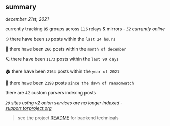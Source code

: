 
## summary
_december 21st, 2021_

currently tracking `85` groups across `116` relays & mirrors - _`52` currently online_

⏲ there have been `10` posts within the `last 24 hours`

🦈 there have been `266` posts within the `month of december`

🪐 there have been `1173` posts within the `last 90 days`

🏚 there have been `2164` posts within the `year of 2021`

🦕 there have been `2198` posts `since the dawn of ransomwatch`

there are `42` custom parsers indexing posts

_`20` sites using v2 onion services are no longer indexed - [support.torproject.org](https://support.torproject.org/onionservices/v2-deprecation/)_

> see the project [README](https://github.com/thetanz/ransomwatch#ransomwatch--) for backend technicals
